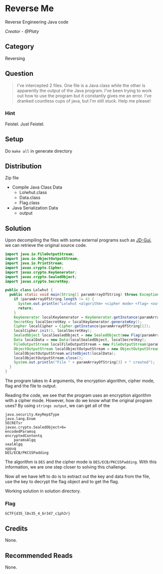 # Reverse Me
Reverse Engineering Java code

<i>Creator - @Platy</i>

## Category
Reversing

## Question
>I've intercepted 2 files. One file is a Java class while the other is apparently the output of the Java program. I've been trying to work out how to use the program but it constantly gives me an error. I've dranked countless cups of java, but I'm still stuck. Help me please!

### Hint
Feistel. Just Feistel.

## Setup
Do `make all` in generate directory

## Distribution
Zip file
- Compile Java Class Data
	- Lolwhut.class
	- Data.class
	- Flag.class
- Java Serialization Data
	- output

## Solution
Upon decompiling the files with some external programs such as [JD-Gui](http://jd.benow.ca/), we can retrieve the original source code.
```java
import java.io.FileOutputStream;
import java.io.ObjectOutputStream;
import java.io.PrintStream;
import javax.crypto.Cipher;
import javax.crypto.KeyGenerator;
import javax.crypto.SealedObject;
import javax.crypto.SecretKey;

public class Lolwhut {
  public static void main(String[] paramArrayOfString) throws Exception {
    if (paramArrayOfString.length != 4) {
      System.out.println("Lolwhut <algorithm> <cipher mode> <flag> <output file>");
      return;
    }
    KeyGenerator localKeyGenerator = KeyGenerator.getInstance(paramArrayOfString[0]);
    SecretKey localSecretKey = localKeyGenerator.generateKey();
    Cipher localCipher = Cipher.getInstance(paramArrayOfString[1]);
    localCipher.init(1, localSecretKey);
    SealedObject localSealedObject = new SealedObject(new Flag(paramArrayOfString[2]), localCipher);
    Data localData = new Data(localSealedObject, localSecretKey);
    FileOutputStream localFileOutputStream = new FileOutputStream(paramArrayOfString[3]);
    ObjectOutputStream localObjectOutputStream = new ObjectOutputStream(localFileOutputStream);
    localObjectOutputStream.writeObject(localData);
    localObjectOutputStream.close();
    System.out.println("File " + paramArrayOfString[3] + " created");
  }
}
```
The program takes in 4 arguments, the encryption algorithm, cipher mode, flag and the file to output.

Reading the code, we see that the program uses an encryption algorithm with a cipher mode. However, how do we know what the original program uses? By using `strings output`, we can get all of the 
```
java.security.KeyRep$Type
java.lang.Enum
SECRETsr
javax.crypto.SealedObject>6=
encodedParamsq
encryptedContentq
	paramsAlgq
sealAlgq
xppuq
DES/ECB/PKCS5Padding
```
The algorithm is `DES` and the cipher mode is `DES/ECB/PKCS5Padding`. With this information, we are one step closer to solving this challenge.

Now all we have left to do is to extract out the key and data from the file, use the key to decrypt the flag object and to get the flag.

Working solution in solution directory.

### Flag
`GCTF{d35_l0v35_4_6r347_c1ph3r}`

## Credits
None.

## Recommended Reads
None.
